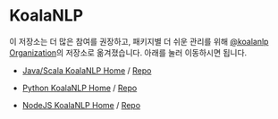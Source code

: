 # KoalaNLP
이 저장소는 더 많은 참여를 권장하고, 패키지별 더 쉬운 관리를 위해 [@koalanlp Organization](https://github.com/koalanlp)의 저장소로 옮겨졌습니다.
아래를 눌러 이동하시면 됩니다.

* [Java/Scala KoalaNLP Home](https://koalanlp.github.io/KoalaNLP-core) / [Repo](https://github.com/koalanlp/koalanlp-core)

* [Python KoalaNLP Home](https://koalanlp.github.io/py-koalanlp) / [Repo](https://github.com/koalanlp/py-koalanlp)

* [NodeJS KoalaNLP Home](https://koalanlp.github.io/nodejs-koalanlp) / [Repo](https://github.com/koalanlp/nodejs-koalanlp)
